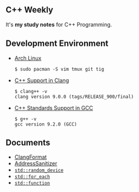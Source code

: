 ## C++ Weekly
It's **my study notes** for C++ Programming.

## Development Environment
- [Arch Linux](https://www.archlinux.org/)
  ```
  $ sudo pacman -S vim tmux git tig  
  ```
- [C++ Support in Clang](https://clang.llvm.org/cxx_status.html)
  ```
  $ clang++ -v
  clang version 9.0.0 (tags/RELEASE_900/final)
  ```
- [C++ Standards Support in GCC](https://gcc.gnu.org/projects/cxx-status.html)
  ```
  $ g++ -v
  gcc version 9.2.0 (GCC)
  ```

## Documents
- [ClangFormat](https://clang.llvm.org/docs/ClangFormat.html)
- [AddressSanitizer](https://clang.llvm.org/docs/AddressSanitizer.html)
- [`std::random_device`](https://en.cppreference.com/w/cpp/numeric/random/random_device)
- [`std::for_each`](https://en.cppreference.com/w/cpp/algorithm/for_each)
- [`std::function`](https://en.cppreference.com/w/cpp/utility/functional/function)
